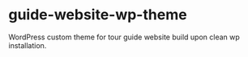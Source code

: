 # guide-website-wp-theme

WordPress custom theme for tour guide website build upon clean wp installation.
